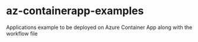 # az-containerapp-examples
Applications example to be deployed on Azure Container App along with the workflow file 
